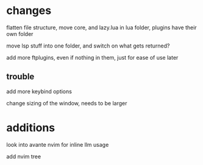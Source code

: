 # changes

flatten file structure, move core, and lazy.lua in lua folder, plugins have their own folder

move lsp stuff into one folder, and switch on what gets returned?

add more ftplugins, even if nothing in them, just for ease of use later

## trouble

add more keybind options

change sizing of the window, needs to be larger

# additions

look into avante nvim for inline llm usage

add nvim tree

